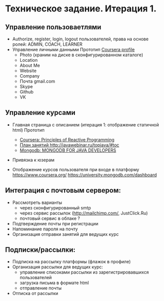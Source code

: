 Техническое задание. Итерация 1.
====================

Управление пользоваетлями
--------
-   Authorize, register, login, logout пользователей, права на основе ролей: ADMIN, COACH, LEARNER
-   Управление личными данными 
    Прототип <a href="https://www.coursera.org/account/profile">Сoursera profile</a>
    -  Photo (храним на диске в сконфигурированном каталоге)
    -  Location
    -  About Me
    -  Website
    -  Company
    -  Почта gmail.com
    -  Skype
    -  Github
    -  VK
    
Управление курсами
--------
-  Главная страница с описанием (итерация 1: отображение статичной html)
   Прототип 
   -  <a href="https://class.coursera.org/reactive-002/lecture">Сoursera: Principles of Reactive Programming</a>
   -  <a href="http://javawebinar.ru/topjava/#toc">План занятий http://javawebinar.ru/topjava/#toc</a>
   -  <a href="https://class.coursera.org/reactive-002/lecture">Mongodb: MONGODB FOR JAVA DEVELOPERS</a>
    
-  Привязка к юзерам
-  Отображение курсов пользователя при входе в платформу 
   https://www.coursera.org/
   https://university.mongodb.com/dashboard 

    
Интеграция с почтовым сервером:
-------
-  Рассмотреть варианты
   -  через сконфигурированный smtp
   -  через сервис рассылок (http://mailchimp.com/, JustClick.Ru)
   -  почтовый сервис в облаке ? 
-  Подтверждение почты при регистрации
-  Напоминание пароля на почту
-  Организация отправки занятий для ведущих курс   

Подписки/рассылки:
-------
-  Подписка на рассылку платформы (флажок в профиле) 
-  Организация рассылки для ведущих курс: 
   -  управление списоками рассылки из зарегистрировавшихся пользователей
   -  загрузка письма в формате html
   -  отправление почты
-  Отписка от рассылки    
